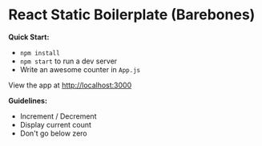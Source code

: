 # React Static Boilerplate (Barebones)

**Quick Start:**

* `npm install`
* `npm start` to run a dev server
* Write an awesome counter in `App.js`

View the app at <http://localhost:3000>

**Guidelines:**

* Increment / Decrement
* Display current count
* Don't go below zero
